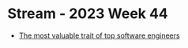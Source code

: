 # Stream - 2023 Week 44

- [The most valuable trait of top software engineers](https://engineercodex.substack.com/p/the-1-trait-of-the-most-valuable)